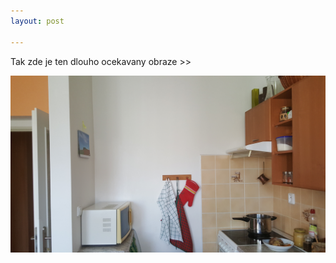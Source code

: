 ```yaml
---
layout: post

---
```

Tak zde je ten dlouho ocekavany obraze >>

![](/uploads/1561133746114844955449.jpg)